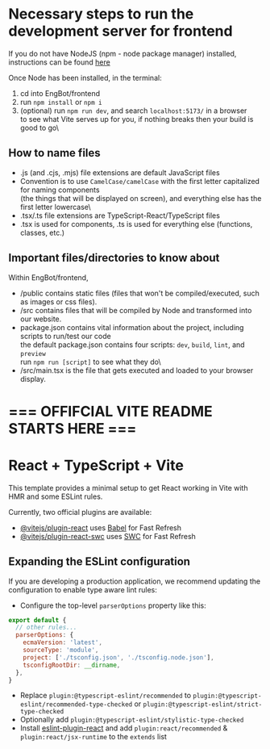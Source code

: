# Necessary steps to run the development server for frontend

If you do not have NodeJS (npm - node package manager) installed,
instructions can be found [here](https://docs.npmjs.com/downloading-and-installing-node-js-and-npm)

Once Node has been installed, in the terminal:
1. cd into EngBot/frontend
2. run `npm install` or `npm i`
3. (optional) run `npm run dev`, and search `localhost:5173/` in a browser\
to see what Vite serves up for you, if nothing breaks then your build is good to go\


## How to name files

- .js (and .cjs, .mjs) file extensions are default JavaScript files
- Convention is to use `CamelCase/camelCase` with the first letter capitalized for naming components\
(the things that will be displayed on screen), and everything else has the first letter lowercase\
- .tsx/.ts file extensions are TypeScript-React/TypeScript files
- .tsx is used for components, .ts is used for everything else (functions, classes, etc.)



## Important files/directories to know about

Within EngBot/frontend,
- /public contains static files (files that won't be compiled/executed, such as images or css files).
- /src contains files that will be compiled by Node and transformed into our website.
- package.json contains vital information about the project, including scripts to run/test our code\
the default package.json contains four scripts: `dev`, `build`, `lint`, and `preview`\
run `npm run [script]` to see what they do\
- /src/main.tsx is the file that gets executed and loaded to your browser display.


# === OFFIFCIAL VITE README STARTS HERE ===


# React + TypeScript + Vite

This template provides a minimal setup to get React working in Vite with HMR and some ESLint rules.

Currently, two official plugins are available:

- [@vitejs/plugin-react](https://github.com/vitejs/vite-plugin-react/blob/main/packages/plugin-react/README.md) uses [Babel](https://babeljs.io/) for Fast Refresh
- [@vitejs/plugin-react-swc](https://github.com/vitejs/vite-plugin-react-swc) uses [SWC](https://swc.rs/) for Fast Refresh

## Expanding the ESLint configuration

If you are developing a production application, we recommend updating the configuration to enable type aware lint rules:

- Configure the top-level `parserOptions` property like this:

```js
export default {
  // other rules...
  parserOptions: {
    ecmaVersion: 'latest',
    sourceType: 'module',
    project: ['./tsconfig.json', './tsconfig.node.json'],
    tsconfigRootDir: __dirname,
  },
}
```

- Replace `plugin:@typescript-eslint/recommended` to `plugin:@typescript-eslint/recommended-type-checked` or `plugin:@typescript-eslint/strict-type-checked`
- Optionally add `plugin:@typescript-eslint/stylistic-type-checked`
- Install [eslint-plugin-react](https://github.com/jsx-eslint/eslint-plugin-react) and add `plugin:react/recommended` & `plugin:react/jsx-runtime` to the `extends` list
